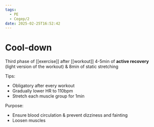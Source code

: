 ```yaml
---
tags:
  - PE
  - Cegep/2
date: 2025-02-25T16:52:42
---
```


# Cool-down

Third phase of [[exercise]] after [[workout]]
4-5min of **active recovery** (light version of the workout) & 8min of static stretching

Tips:

- Obligatory after every workout
- Gradually lower HR to 110bpm
- Stretch each muscle group for 1min

Purpose:

- Ensure blood circulation & prevent dizziness and fainting
- Loosen muscles

